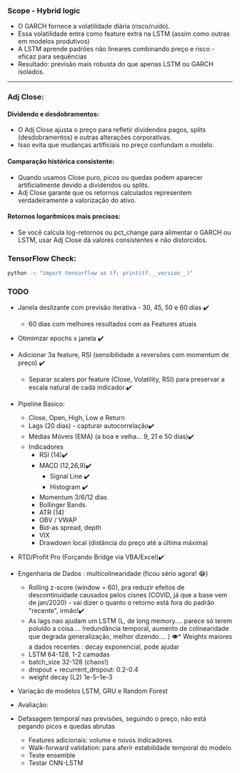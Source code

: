 ### Scope - Hybrid logic

* O GARCH fornece a volatilidade diária (risco/ruído).
* Essa volatilidade entra como feature extra na LSTM (assim como outras em modelos produtivos)
* A LSTM aprende padrões não lineares combinando preço e risco - eficaz para sequências
* Resultado: previsão mais robusta do que apenas LSTM ou GARCH isolados.

---

### Adj Close:

#### Dividendo e desdobramentos:
* O Adj Close ajusta o preço para refletir dividendos pagos, splits (desdobramentos) e outras alterações corporativas.
* Isso evita que mudanças artificiais no preço confundam o modelo.

#### Comparação histórica consistente:
* Quando usamos Close puro, picos ou quedas podem aparecer artificialmente devido a dividendos ou splits.
* Adj Close garante que os retornos calculados representem verdadeiramente a valorização do ativo.

#### Retornos logarítmicos mais precisos:
* Se você calcula log-retornos ou pct_change para alimentar o GARCH ou LSTM, usar Adj Close dá valores consistentes e não distorcidos.


### TensorFlow Check:
```bash
python -c "import tensorflow as tf; print(tf.__version__)"
```

### TODO
* Janela deslizante com previsão iterativa - 30, 45, 50 e 60 dias ✔️ 
    * 60 dias com melhores resultados com as Features atuais
* Otimimzar epochs x janela ✔️
* Adicionar 3a feature, RSI (sensibilidade a reversões com momentum de preço) ✔️
    * Separar scalers por feature (Close, Volatility, RSI) para preservar a escala natural de cada indicador.✔️
* Pipeline Basico:
    * Close, Open, High, Low e Return
    * Lags (20 dias) - capturar autocorrelação✔️
    * Médias Móveis (EMA) (a boa e velha... 9, 21 e 50 dias)✔️
    * Indicadores 
        * RSI (14)✔️
        * MACD (12,26,9)✔️
            * Signal Line ✔️
            * Histogram ✔️
        * Momentum 3/6/12 dias
        * Bollinger Bands
        * ATR (14)
        * OBV / VWAP
        * Bid-as spread, depth
        * VIX
        * Drawdown local (distância do preço até a última máxima)

* RTD/Profit Pro (Forçando Bridge via VBA/Excel)✔️
* Engenharia de Dados : multicolinearidade (ficou sério agora! 😂)
    * Rolling z-score (window = 60), pra reduzir efeitos de descontinuidade causados pelos cisnes (COVID, já que a base vem de jan/2020) - vai dizer o quanto o retorno está fora do padrão "recente", irmão!✔️
    * As lags nao ajudam um LSTM (L, de long memory.... parece só terem poluído a coisa.... !redundância temporal, aumento de colinearidade que degrada generalização, melhor dizendo.... )
    👁️* Weights maiores a dados recentes : decay exponencial, pode ajudar
    * LSTM 64-128, 1-2 camadas
    * batch_size 32-128 (chaos!)
    * dropout + recurrent_dropout: 0.2-0.4
    * weight decay (L2) 1e-5–1e-3

* Variação de modelos LSTM, GRU e Random Forest
* Avaliação:
* Defasagem temporal nas previsões, seguindo o preço, não está pegando picos e quedas abrutas
    * Features adicionais: volume e novos indicadores
    * Walk-forward validation: para aferir estabilidade temporal do modelo
    * Teste ensemble
    * Testar CNN-LSTM